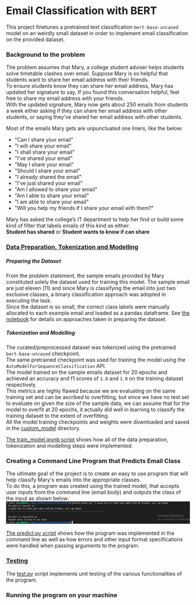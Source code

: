 # Email Classification with BERT
This project finetunes a pretrained text classification `bert-base-uncased` model on an weirdly small dataset in order to implement email classification on the provided dataset.
### Background to the problem 
The problem assumes that Mary, a college student adviser helps students solve timetable clashes over email.
Suppose Mary is so helpful that students want to share her email address with their friends.  
To ensure students know they can share her email address, Mary has updated her signature to say, If you found this conversation helpful, feel free to share my email address with your friends.  
With the updated signature, Mary now gets about 250 emails from students a week either asking if they can share her email address with other students, or saying they’ve shared her email address with other students.

Most of the emails Mary gets are unpunctuated one liners, like the below:  
- "Can I share your email"  
- "I will share your email"
- "I shall share your email"
- "I've shared your email"
- "May I share your email"
- "Should I share your email"
- "I already shared the email"
- "I've just shared your email"
- "Am I allowed to share your email"
- "Am I able to share your email"
- "I am able to share your email"
- "Will you help my friends if I share your email with them?"

Mary has asked the college’s IT department to help her find or build some kind of filter that labels emails of this kind as either:  
**Student has shared**  or
**Student wants to know if can share**

### [Data Preparation, Tokenization and Modelling](https://github.com/Akawi85/Email-classification-with-bert/blob/main/train_model.ipynb)
##### Preparing the Dataset
From the problem statement, the sample emails provided by Mary constituted solely the dataset used for training this model. The sample email are just eleven (11) and since Mary is classifying the email into just two exclusive classes, a binary classification approach was adopted in executing the task.  
Since the dataset is so small, the correct class labels were manually allocated to each example email and loaded as a pandas dataframe.
See [the notebook](https://github.com/Akawi85/Email-classification-with-bert/blob/main/train_model.ipynb) for details on approaches taken in preparing the dataset.

##### Tokenization and Modelling
The curated/preprocessed dataset was tokenized using the pretrained `bert-base-uncased` checkpoint.  
The same pretrained checkpoint was used for training the model using the `AutoModelForSequenceClassification` API.  
The model trained on the sample emails dataset for 20 epochs and achieved an accuracy and f1 scores of `1.0` and `1.0` on the training dataset respectively.  
This metrics are highly flawed because we are evaluating on the same training set and can be ascribed to overfitting, but since we have no test set to evaluate on given the size of the sample data, we can assume that for the model to overfit at 20 epochs, it actually did well in learning to classify the training dataset to the extent of overfitting.  
All the model training checkpoints and weights were downloaded and saved in the [custom_model](https://github.com/Akawi85/Email-classification-with-bert/tree/main/custom_model) directory.

[The train_model.ipynb script](https://github.com/Akawi85/Email-classification-with-bert/blob/main/train_model.ipynb) shows how all of the data preparation, tokenization and modelling steps were implemented.

### Creating a Command Line Program that Predicts Email Class
The ultimate goal of the project is to create an easy to use program that will help classify Mary's emails into the appropriate classes.  
To do this, a program was created using the trained model, that accepts user inputs from the command line (email body) and outputs the class of the input as shown below:
![program_usage](./img/program_test_1.png)

[The predict.py script](https://github.com/Akawi85/Email-classification-with-bert/blob/main/predict.py) shows how the program was implemented in the command line as well as how errors and other input format specifications were handled when passing arguments to the program.  

### [Testing](https://github.com/Akawi85/Email-classification-with-bert/blob/main/test.py)
The [test.py](https://github.com/Akawi85/Email-classification-with-bert/blob/main/test.py) script implements unit testing of the various functionalities of the program.

### Running the program on your machine

